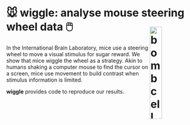 # 🐭 wiggle: analyse mouse steering wheel data 🖱️ <img src="https://images.rawpixel.com/image_800/cHJpdmF0ZS9sci9pbWFnZXMvd2Vic2l0ZS8yMDIyLTA4L2pvYjk1Mi0wNTcteC5qcGc.jpg" width="25%" title="bombcell" alt="bombcell" align="right" vspace = "20">

In the International Brain Laboratory, mice use a steering wheel to move a visual stimulus for sugar reward. We show that mice wiggle the wheel as a strategy. Akin to humans shaking a computer mouse to find the cursor on a screen, mice use movement to build contrast when stimulus information is limited. 

**wiggle** provides code to reproduce our results. 

